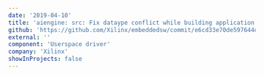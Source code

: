 ```yaml
---
date: '2019-04-10'
title: 'aiengine: src: Fix dataype conflict while building application for PSM'
github: 'https://github.com/Xilinx/embeddedsw/commit/e6cd33e70de597644de5fa40f6d72ab46a21a16e'
external: ''
component: 'Userspace driver'
company: 'Xilinx'
showInProjects: false
---
```

